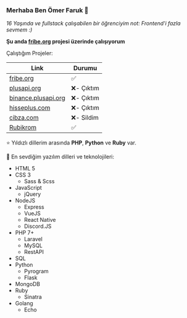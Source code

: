 ### Merhaba Ben Ömer Faruk 👋

_16 Yaşında ve fullstack çalışabilen bir öğrenciyim not: Frontend'i fazla sevmem :)_

**Şu anda [fribe.org](https://fribe.org) projesi üzerinde çalışıyorum**

Çalıştığım Projeler:

| Link                                              | Durumu    |
|---------------------------------------------------|-----------|
| [fribe.org](https://fribe.org)                    | ✅        |
| [plusapi.org](https://plusapi.org)                | ❌- Çıktım|
| [binance.plusapi.org](http://binance.plusapi.org) | ❌- Çıktım|
| [hisseplus.com](https://hisseplus.com)            | ❌- Çıktım|
| [cibza.com](https://cibza.com)                    | ❌- Sildim|
| [Rubikrom](https://github.com/rubikrom)           | ✅        |

⭐ Yıldızlı dillerim arasında **PHP**, **Python** ve **Ruby** var.

🚀 En sevdiğim yazılım dilleri ve teknolojileri:
- HTML 5
- CSS 3
  - Sass & Scss
- JavaScript
  - jQuery
- NodeJS
  - Express
  - VueJS
  - React Native
  - Discord.JS
- PHP 7+
  - Laravel
  - MySQL
  - RestAPI
- SQL
- Python
  - Pyrogram
  - Flask
- MongoDB
- Ruby
  - Sinatra
- Golang
  - Echo

